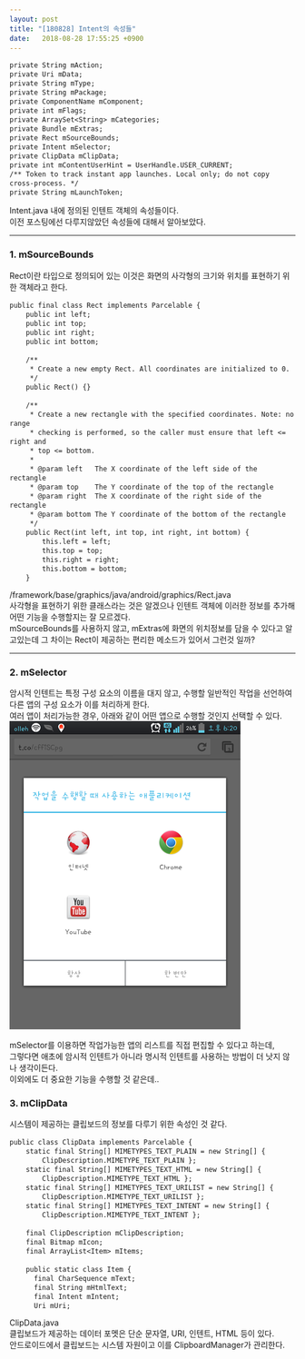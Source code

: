 ```yaml
---
layout: post
title: "[180828] Intent의 속성들"
date:   2018-08-28 17:55:25 +0900
---
```


~~~
private String mAction;
private Uri mData;
private String mType;
private String mPackage;
private ComponentName mComponent;
private int mFlags;
private ArraySet<String> mCategories;
private Bundle mExtras;
private Rect mSourceBounds;
private Intent mSelector;
private ClipData mClipData;
private int mContentUserHint = UserHandle.USER_CURRENT;
/** Token to track instant app launches. Local only; do not copy cross-process. */
private String mLaunchToken;
~~~

Intent.java 내에 정의된 인텐트 객체의 속성들이다.<br>
이전 포스팅에선 다루지않았던 속성들에 대해서 알아보았다.

---

<h3>1. mSourceBounds</h3>
Rect이란 타입으로 정의되어 있는 이것은 화면의 사각형의 크기와 위치를 표현하기 위한 객체라고 한다.<br>

~~~
public final class Rect implements Parcelable {
    public int left;
    public int top;
    public int right;
    public int bottom;

    /**
     * Create a new empty Rect. All coordinates are initialized to 0.
     */
    public Rect() {}

    /**
     * Create a new rectangle with the specified coordinates. Note: no range
     * checking is performed, so the caller must ensure that left <= right and
     * top <= bottom.
     *
     * @param left   The X coordinate of the left side of the rectangle
     * @param top    The Y coordinate of the top of the rectangle
     * @param right  The X coordinate of the right side of the rectangle
     * @param bottom The Y coordinate of the bottom of the rectangle
     */
    public Rect(int left, int top, int right, int bottom) {
        this.left = left;
        this.top = top;
        this.right = right;
        this.bottom = bottom;
    }
~~~
/framework/base/graphics/java/android/graphics/Rect.java<br>
사각형을 표현하기 위한 클래스라는 것은 알겠으나 인텐트 객체에 이러한 정보를 추가해 어떤 기능을 수행할지는 잘 모르겠다.<br>
mSourceBounds를 사용하지 않고, mExtras에 화면의 위치정보를 담을 수 있다고 알고있는데 그 차이는 Rect이 제공하는 편리한 메소드가 있어서 그런것 일까?

---

<h3>2. mSelector</h3>
암시적 인텐트는 특정 구성 요소의 이름을 대지 않고, 수행할 일반적인 작업을 선언하여 다른 앱의 구성 요소가 이를 처리하게 한다.<br>
여러 앱이 처리가능한 경우, 아래와 같이 어떤 앱으로 수행할 것인지 선택할 수 있다.<br>

<img src="/assets/images/ss.png">

mSelector를 이용하면 작업가능한 앱의 리스트를 직접 편집할 수 있다고 하는데,<br>
그렇다면 애초에 암시적 인텐트가 아니라 명시적 인텐트를 사용하는 방법이 더 낫지 않나 생각이든다.<br>
이외에도 더 중요한 기능을 수행할 것 같은데..<br>

<h3>3. mClipData</h3>
시스템이 제공하는 클립보드의 정보를 다루기 위한 속성인 것 같다.

~~~
public class ClipData implements Parcelable {
    static final String[] MIMETYPES_TEXT_PLAIN = new String[] {
        ClipDescription.MIMETYPE_TEXT_PLAIN };
    static final String[] MIMETYPES_TEXT_HTML = new String[] {
        ClipDescription.MIMETYPE_TEXT_HTML };
    static final String[] MIMETYPES_TEXT_URILIST = new String[] {
        ClipDescription.MIMETYPE_TEXT_URILIST };
    static final String[] MIMETYPES_TEXT_INTENT = new String[] {
        ClipDescription.MIMETYPE_TEXT_INTENT };

    final ClipDescription mClipDescription;
    final Bitmap mIcon;
    final ArrayList<Item> mItems;

    public static class Item {
      final CharSequence mText;
      final String mHtmlText;
      final Intent mIntent;
      Uri mUri;

~~~
ClipData.java <br>
클립보드가 제공하는 데이터 포멧은 단순 문자열, URI, 인텐트, HTML 등이 있다.<br>
안드로이드에서 클립보드는 시스템 자원이고 이를 ClipboardManager가 관리한다.
